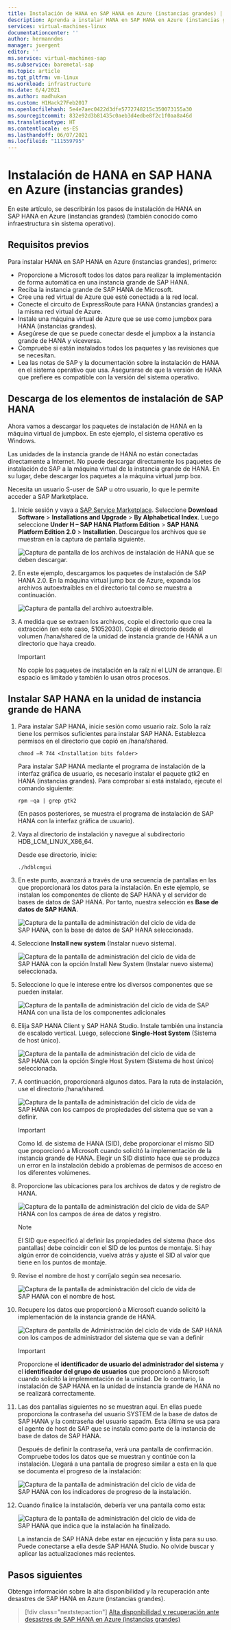 ```yaml
---
title: Instalación de HANA en SAP HANA en Azure (instancias grandes) | Microsoft Docs
description: Aprenda a instalar HANA en SAP HANA en Azure (instancias grandes).
services: virtual-machines-linux
documentationcenter: ''
author: hermanndms
manager: juergent
editor: ''
ms.service: virtual-machines-sap
ms.subservice: baremetal-sap
ms.topic: article
ms.tgt_pltfrm: vm-linux
ms.workload: infrastructure
ms.date: 6/4/2021
ms.author: madhukan
ms.custom: H1Hack27Feb2017
ms.openlocfilehash: 5e4e7aec0422d3dfe5772748215c350073155a30
ms.sourcegitcommit: 832e92d3b81435c0aeb3d4edbe8f2c1f0aa8a46d
ms.translationtype: HT
ms.contentlocale: es-ES
ms.lasthandoff: 06/07/2021
ms.locfileid: "111559795"
---
```

# <a name="install-hana-on-sap-hana-on-azure-large-instances"></a>Instalación de HANA en SAP HANA en Azure (instancias grandes)

En este artículo, se describirán los pasos de instalación de HANA en SAP HANA en Azure (instancias grandes) (también conocido como infraestructura sin sistema operativo).

## <a name="prerequisites"></a>Requisitos previos

Para instalar HANA en SAP HANA en Azure (instancias grandes), primero:

- Proporcione a Microsoft todos los datos para realizar la implementación de forma automática en una instancia grande de SAP HANA.
- Reciba la instancia grande de SAP HANA de Microsoft.
- Cree una red virtual de Azure que esté conectada a la red local.
- Conecte el circuito de ExpressRoute para HANA (instancias grandes) a la misma red virtual de Azure.
- Instale una máquina virtual de Azure que se use como jumpbox para HANA (instancias grandes).
- Asegúrese de que se puede conectar desde el jumpbox a la instancia grande de HANA y viceversa.
- Compruebe si están instalados todos los paquetes y las revisiones que se necesitan.
- Lea las notas de SAP y la documentación sobre la instalación de HANA en el sistema operativo que usa. Asegurarse de que la versión de HANA que prefiere es compatible con la versión del sistema operativo.

## <a name="download-the-sap-hana-installation-bits"></a>Descarga de los elementos de instalación de SAP HANA

Ahora vamos a descargar los paquetes de instalación de HANA en la máquina virtual de jumpbox. En este ejemplo, el sistema operativo es Windows.

Las unidades de la instancia grande de HANA no están conectadas directamente a Internet. No puede descargar directamente los paquetes de instalación de SAP a la máquina virtual de la instancia grande de HANA. En su lugar, debe descargar los paquetes a la máquina virtual jump box.

Necesita un usuario S-user de SAP u otro usuario, lo que le permite acceder a SAP Marketplace.

1. Inicie sesión y vaya a [SAP Service Marketplace](https://support.sap.com/en/index.html). Seleccione **Download Software** > **Installations and Upgrade** > **By Alphabetical Index**. Luego seleccione **Under H – SAP HANA Platform Edition** > **SAP HANA Platform Edition 2.0** > **Installation**. Descargue los archivos que se muestran en la captura de pantalla siguiente.

   ![Captura de pantalla de los archivos de instalación de HANA que se deben descargar.](./media/hana-installation/image16_download_hana.PNG)

2. En este ejemplo, descargamos los paquetes de instalación de SAP HANA 2.0. En la máquina virtual jump box de Azure, expanda los archivos autoextraíbles en el directorio tal como se muestra a continuación.

   ![Captura de pantalla del archivo autoextraíble.](./media/hana-installation/image17_extract_hana.PNG)

3. A medida que se extraen los archivos, copie el directorio que crea la extracción (en este caso, 51052030). Copie el directorio desde el volumen /hana/shared de la unidad de instancia grande de HANA a un directorio que haya creado.

   > [!Important]
   > No copie los paquetes de instalación en la raíz ni el LUN de arranque. El espacio es limitado y también lo usan otros procesos.


## <a name="install-sap-hana-on-the-hana-large-instance-unit"></a>Instalar SAP HANA en la unidad de instancia grande de HANA

1. Para instalar SAP HANA, inicie sesión como usuario raíz. Solo la raíz tiene los permisos suficientes para instalar SAP HANA. Establezca permisos en el directorio que copió en /hana/shared.

    ```
    chmod –R 744 <Installation bits folder>
    ```
    
    Para instalar SAP HANA mediante el programa de instalación de la interfaz gráfica de usuario, es necesario instalar el paquete gtk2 en HANA (instancias grandes). Para comprobar si está instalado, ejecute el comando siguiente:
    
    ```
    rpm –qa | grep gtk2
    ```

    (En pasos posteriores, se muestra el programa de instalación de SAP HANA con la interfaz gráfica de usuario).         

2. Vaya al directorio de instalación y navegue al subdirectorio HDB_LCM_LINUX_X86_64. 

    Desde ese directorio, inicie:
    
    ```
    ./hdblcmgui 
    ```
3. En este punto, avanzará a través de una secuencia de pantallas en las que proporcionará los datos para la instalación. En este ejemplo, se instalan los componentes de cliente de SAP HANA y el servidor de bases de datos de SAP HANA. Por tanto, nuestra selección es **Base de datos de SAP HANA**.

    ![Captura de la pantalla de administración del ciclo de vida de SAP HANA, con la base de datos de SAP HANA seleccionada.](./media/hana-installation/image18_hana_selection.PNG)

4. Seleccione **Install new system** (Instalar nuevo sistema).

    ![Captura de la pantalla de administración del ciclo de vida de SAP HANA con la opción Install New System (Instalar nuevo sistema) seleccionada.](./media/hana-installation/image19_select_new.PNG)

5. Seleccione lo que le interese entre los diversos componentes que se pueden instalar.

    ![Captura de la pantalla de administración del ciclo de vida de SAP HANA con una lista de los componentes adicionales](./media/hana-installation/image20_select_components.PNG)

6. Elija SAP HANA Client y SAP HANA Studio. Instale también una instancia de escalado vertical. Luego, seleccione **Single-Host System** (Sistema de host único). 

    ![Captura de la pantalla de administración del ciclo de vida de SAP HANA con la opción Single Host System (Sistema de host único) seleccionada.](./media/hana-installation/image21_single_host.PNG)

7. A continuación, proporcionará algunos datos. Para la ruta de instalación, use el directorio /hana/shared.

    ![Captura de la pantalla de administración del ciclo de vida de SAP HANA con los campos de propiedades del sistema que se van a definir.](./media/hana-installation/image22_provide_sid.PNG)

    > [!Important]
    > Como Id. de sistema de HANA (SID), debe proporcionar el mismo SID que proporcionó a Microsoft cuando solicitó la implementación de la instancia grande de HANA. Elegir un SID distinto hace que se produzca un error en la instalación debido a problemas de permisos de acceso en los diferentes volúmenes.

8. Proporcione las ubicaciones para los archivos de datos y de registro de HANA.

    ![Captura de la pantalla de administración del ciclo de vida de SAP HANA con los campos de área de datos y registro.](./media/hana-installation/image23_provide_log.PNG)

    > [!Note]
    > El SID que especificó al definir las propiedades del sistema (hace dos pantallas) debe coincidir con el SID de los puntos de montaje. Si hay algún error de coincidencia, vuelva atrás y ajuste el SID al valor que tiene en los puntos de montaje.

9. Revise el nombre de host y corríjalo según sea necesario. 

    ![Captura de la pantalla de administración del ciclo de vida de SAP HANA con el nombre de host.](./media/hana-installation/image24_review_host_name.PNG)

10. Recupere los datos que proporcionó a Microsoft cuando solicitó la implementación de la instancia grande de HANA. 

    ![Captura de pantalla de Administración del ciclo de vida de SAP HANA con los campos de administrador del sistema que se van a definir](./media/hana-installation/image25_provide_guid.PNG)

    > [!Important]
    > Proporcione el **identificador de usuario del administrador del sistema** y el **identificador del grupo de usuarios** que proporcionó a Microsoft cuando solicitó la implementación de la unidad. De lo contrario, la instalación de SAP HANA en la unidad de instancia grande de HANA no se realizará correctamente.

11. Las dos pantallas siguientes no se muestran aquí. En ellas puede proporciona la contraseña del usuario SYSTEM de la base de datos de SAP HANA y la contraseña del usuario sapadm. Esta última se usa para el agente de host de SAP que se instala como parte de la instancia de base de datos de SAP HANA.

    Después de definir la contraseña, verá una pantalla de confirmación. Compruebe todos los datos que se muestran y continúe con la instalación. Llegará a una pantalla de progreso similar a esta en la que se documenta el progreso de la instalación:

    ![Captura de la pantalla de administración del ciclo de vida de SAP HANA con los indicadores de progreso de la instalación.](./media/hana-installation/image27_show_progress.PNG)

12. Cuando finalice la instalación, debería ver una pantalla como esta:

    ![Captura de la pantalla de administración del ciclo de vida de SAP HANA que indica que la instalación ha finalizado.](./media/hana-installation/image28_install_finished.PNG)

    La instancia de SAP HANA debe estar en ejecución y lista para su uso. Puede conectarse a ella desde SAP HANA Studio. No olvide buscar y aplicar las actualizaciones más recientes.


## <a name="next-steps"></a>Pasos siguientes

Obtenga información sobre la alta disponibilidad y la recuperación ante desastres de SAP HANA en Azure (instancias grandes).

> [!div class="nextstepaction"]
> [Alta disponibilidad y recuperación ante desastres de SAP HANA en Azure (instancias grandes)](hana-overview-high-availability-disaster-recovery.md)
